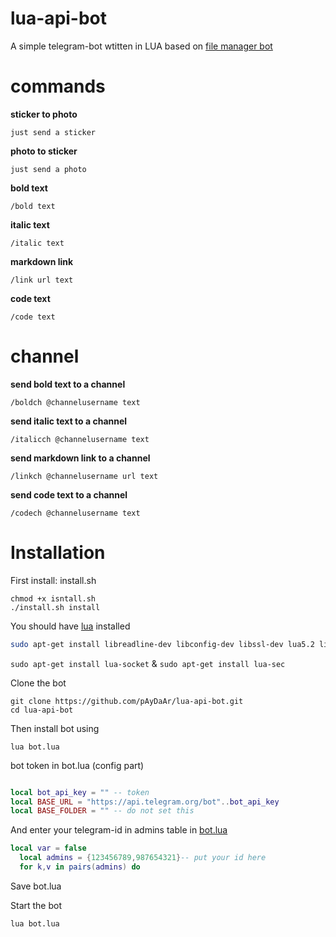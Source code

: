# lua-api-bot

A simple telegram-bot wtitten in LUA based on [file manager bot](https://github.com/Imandaneshi/file-manager-bot)

# commands

 **sticker to photo**

`just send a sticker`

 **photo to sticker**

`just send a photo`

  **bold text**

`/bold text`

 **italic text**

`/italic text`

 **markdown link**

`/link url text`

**code text**

`/code text`

# channel

 **send bold text to a channel**

`/boldch @channelusername text`

 **send italic text to a channel**

`/italicch @channelusername text`

 **send markdown link to a channel**

`/linkch @channelusername url text`

**send code text to a channel**

`/codech @channelusername text`

# Installation

First install: install.sh

```
chmod +x isntall.sh
./install.sh install
```
You should have [lua](http://www.lua.org/) installed

```bash
sudo apt-get install libreadline-dev libconfig-dev libssl-dev lua5.2 liblua5.2-dev libevent-dev make unzip git redis-server g++ libjansson-dev libpython-dev expat libexpat1-dev

```
`sudo apt-get install lua-socket` & `sudo apt-get install lua-sec`

Clone the bot

```
git clone https://github.com/pAyDaAr/lua-api-bot.git
cd lua-api-bot

```

Then install bot using

`lua bot.lua`

bot token in bot.lua (config part)

```lua

local bot_api_key = "" -- token
local BASE_URL = "https://api.telegram.org/bot"..bot_api_key
local BASE_FOLDER = "" -- do not set this
```

And enter your telegram-id in admins table in [bot.lua](https://github.com/Imandaneshi/file-manager-bot/blob/master/bot.lua#L19)
```lua
local var = false
  local admins = {123456789,987654321}-- put your id here
  for k,v in pairs(admins) do

```

Save bot.lua

Start the bot

`lua bot.lua`
